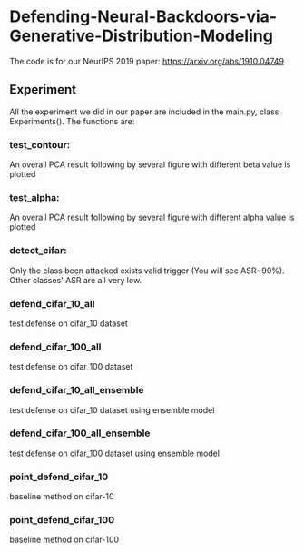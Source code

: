 # Defending-Neural-Backdoors-via-Generative-Distribution-Modeling
The code is for our NeurIPS 2019 paper: https://arxiv.org/abs/1910.04749

## Experiment
All the experiment we did in our paper are included in the main.py, class Experiments(). The functions are:
    
### test_contour: 
 An overall PCA result following by several figure with different beta value is plotted

### test_alpha: 
 An overall PCA result following by several figure with different alpha value is plotted

### detect_cifar: 
 Only the class been attacked exists valid trigger (You will see ASR~90%). Other classes' ASR are all very low.

### defend_cifar_10_all
 test defense on cifar_10 dataset

### defend_cifar_100_all
 test defense on cifar_100 dataset

### defend_cifar_10_all_ensemble
 test defense on cifar_10 dataset using ensemble model

### defend_cifar_100_all_ensemble
 test defense on cifar_100 dataset using ensemble model

### point_defend_cifar_10
 baseline method on cifar-10

### point_defend_cifar_100
 baseline method on cifar-100
